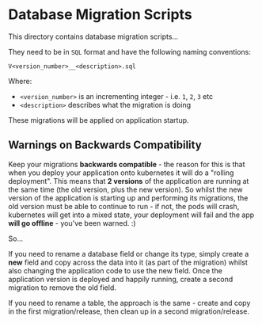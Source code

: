 # Database Migration Scripts

This directory contains database migration scripts...

They need to be in `SQL` format and have the following naming conventions:

```
V<version_number>__<description>.sql
```

Where:

- `<version_number>` is an incrementing integer - i.e. `1`, `2`, `3` etc
- `<description>` describes what the migration is doing

These migrations will be applied on application startup.

## Warnings on Backwards Compatibility

Keep your migrations **backwards compatible** - the reason for this is that when you deploy your application onto kubernetes it will do a "rolling deployment". This means that **2 versions** of the application are running at the same time (the old version, plus the new version). So whilst the new version of the application is starting up and performing its migrations, the old version must be able to continue to run - if not, the pods will crash, kubernetes will get into a mixed state, your deployment will fail and the app **will go offline** - you've been warned. :)  

So...

If you need to rename a database field or change its type, simply create a **new** field and copy across the data into it (as part of the migration) whilst also changing the application code to use the new field. Once the application version is deployed and happily running, create a second migration to remove the old field.

If you need to rename a table, the approach is the same - create and copy in the first migration/release, then clean up in a second migration/release.
